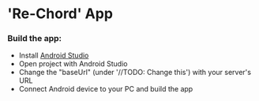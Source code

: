 # 'Re-Chord' App
### Build the app:
-  Install [Android Studio](https://developer.android.com/studio)
-  Open project with Android Studio
-  Change the "baseUrl" (under '//TODO: Change this') with your server's URL 
-  Connect Android device to your PC and build the app
